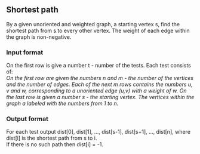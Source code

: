 ## Shortest path ##
By a given unoriented and weighted graph, a starting vertex s, find the shortest path from s to every other vertex.
The weight of each edge within the graph is non-negative.
### Input format ###
On the first row is give a number t - number of the tests. Each test consists of:<br/>
<i>On the first row are given the numbers n and m - the number of the vertices and the number of edges.
Each of the next m rows contains the numbers u, v and w, corresponding to a unoriented edge (u,v) with a weight of w.
On the last row is given a number s - the starting vertex. The vertices within the graph a labeled with the numbers from 1 to n.</i>
### Output format ###
For each test output dist[0], dist[1], ..., dist[s-1], dist[s+1], ..., dist[n], where dist[i] is the shortest path from s to i.<br/>
If there is no such path then dist[i] = -1.
